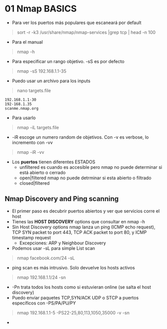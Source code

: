 # 01 Nmap BASICS

- Para ver los puertos más populares que escaneará por default

> sort -r -k3 /usr/share/nmap/nmap-services |grep tcp | head -n 100

- Para el manual

> nmap -h


- Para especificar un rango objetivo. -sS es por defecto

> nmap -sS 192.168.1.1-35

- Puedo usar un archivo para los inputs

> nano targets.file

~~~
192.168.1.1-30
192-168.1.35
scanme.nmap.org
~~~

- Para usarlo

> nmap -iL targets.file

- -iR escoge un numero random de objetivos. Con -v es verbose, lo incremento con -vv

> nmap -iR -vv

- Los **puertos** tienen diferentes ESTADOS
  - unfiltered es cuando es accesible pero nmap no puede determinar si está abierto o cerrado
  - open|filtered nmap no puede detrminar si esta abierto o filtrado
  - closed|filtered

## Nmap Discovery and Ping scanning

- El primer paso es decubrir puertos abiertos y ver que servicios corre el host
- Tienes las **HOST DISCOVERY** options que consultar en nmap -h
- Sin Host Discovery options nmap lanza un ping (ICMP echo request), TCP SYN packet to port 443, TCP ACK packet to port 80, y ICMP timestamp request
  - Excepciones: ARP y Neighbour Discovery
- Podemos usar -sL para simple List scan

> nmap facebook.com/24 -sL

- ping scan es más intrusivo. Solo devuelve los hosts activos

> nmap 192.168.1.1/24 -sn

- -Pn trata todos los hosts como si estuvieran online (se salta el host discovery)
- Puedo enviar paquetes TCP,SYN/ACK UDP o STCP a puertos específicos con -PS/PA/PU/PY

> nmap 192.168.1.1-5 -PS22-25,80,113,1050,35000 -v -sn

- 































